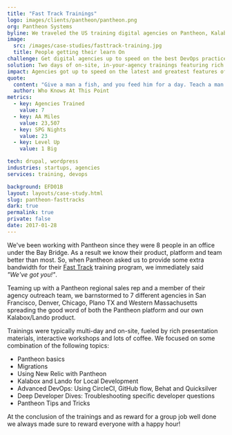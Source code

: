 ```yaml
---
title: "Fast Track Trainings"
logo: images/clients/pantheon/pantheon.png
org: Pantheon Systems
byline: We traveled the US training digital agencies on Pantheon, Kalabox and good DevOps as part of <strong>Pantheon Systems'</strong> Fast Track program.
image:
  src: /images/case-studies/fasttrack-training.jpg
  title: People getting their learn On
challenge: Get digital agencies up to speed on the best DevOps practices, workflows and optimizations to use with Pantheon.
solution: Two days of on-site, in-your-agency trainings featuring rich presentation material, interactive workshops and lots of coffee.
impact: Agencies got up to speed on the latest and greatest features of Pantheon and streamlined their internal workflows, supercharging all the dev.
quote:
  content: "Give a man a fish, and you feed him for a day. Teach a man to fish, and you feed him for a lifetime."
  author: Who Knows At This Point
metrics:
  - key: Agencies Trained
    value: 7
  - key: AA Miles
    value: 23,507
  - key: SPG Nights
    value: 23
  - key: Level Up
    value: 1 Big

tech: drupal, wordpress
industries: startups, agencies
services: training, devops

background: EFD01B
layout: layouts/case-study.html
slug: pantheon-fasttracks
dark: true
permalink: true
private: false
date: 2017-01-28
---
```

We've been working with Pantheon since they were 8 people in an office under the Bay Bridge. As a result we know their product, platform and team better than most. So, when Pantheon asked us to provide some extra bandwidth for their [Fast Track](https://pantheon.io/agencies/fast-track) training program, we immediately said *"We've got you!"*.

Teaming up with a Pantheon regional sales rep and a member of their agency outreach team, we barnstormed to 7 different agencies in San Francisco, Denver, Chicago, Plano TX and Western Massachusetts spreading the good word of both the Pantheon platform and our own Kalabox/Lando product.

Trainings were typically multi-day and on-site, fueled by rich presentation materials, interactive workshops and lots of coffee. We focused on some combination of the following topics:

* Pantheon basics
* Migrations
* Using New Relic with Pantheon
* Kalabox and Lando for Local Development
* Advanced DevOps: Using CircleCI, GitHub flow, Behat and Quicksilver
* Deep Developer Dives: Troubleshooting specific developer questions
* Pantheon Tips and Tricks

At the conclusion of the trainings and as reward for a group job well done we always made sure to reward everyone with a happy hour!
